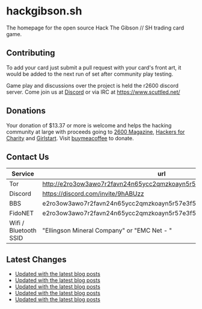 # hackgibson.sh
The homepage for the open source Hack The Gibson // SH trading card game.


## Contributing

To add your card just submit a pull request with your card's front art, it would be added to the next run of set after community play testing.

Game play and discussions over the project is held the r2600 discord server. Come join us at [Discord](https://discord.com/invite/9hABUzz) or via IRC at https://www.scuttled.net/


## Donations

Your donation of $13.37 or more is welcome and helps the hacking community at large with proceeds going to [2600 Magazine](https://2600.com/), [Hackers for Charity](https://hackersforcharity.org) and [Girlstart](https://girlstart.org).  Visit [buymeacoffee](https://www.buymeacoffee.com/hackgibson.sh) to donate.


## Contact Us

Service | url
-|-
Tor | http://e2ro3ow3awo7r2favn24n65ycc2qmzkoayn5r57e3f56nvjwdcgg32ad.onion
Discord | https://discord.com/invite/9hABUzz
BBS | e2ro3ow3awo7r2favn24n65ycc2qmzkoayn5r57e3f56nvjwdcgg32ad.onion:23
FidoNET | e2ro3ow3awo7r2favn24n65ycc2qmzkoayn5r57e3f56nvjwdcgg32ad.onion:24554
Wifi / Bluetooth SSID | "Ellingson Mineral Company" or "EMC Net - <fidonet address>"

## Latest Changes
<!-- BLOG-POST-LIST:START -->
- [Updated with the latest blog posts](https://github.com/DFW2600/hackgibson.sh/commit/7ef73aee2a7ade2139c3115590d0bb9e1c27bb24)
- [Updated with the latest blog posts](https://github.com/DFW2600/hackgibson.sh/commit/b69e865eab11331b60c3dd0c846f2a7a6b7fda4c)
- [Updated with the latest blog posts](https://github.com/DFW2600/hackgibson.sh/commit/e65d36657d0463ab567405b894aec7e7aa2379cf)
- [Updated with the latest blog posts](https://github.com/DFW2600/hackgibson.sh/commit/f0e807890c5584ca2f19f88e8fe8c41a393713ae)
- [Updated with the latest blog posts](https://github.com/DFW2600/hackgibson.sh/commit/595ac937b977f6d2d8c3ba6931d03c2068a00404)
<!-- BLOG-POST-LIST:END -->
